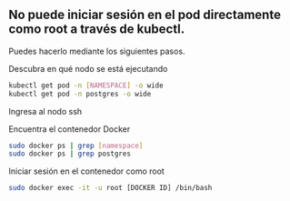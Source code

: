 ## No puede iniciar sesión en el pod directamente como root a través de kubectl.

Puedes hacerlo mediante los siguientes pasos.

Descubra en qué nodo se está ejecutando
```bash
kubectl get pod -n [NAMESPACE] -o wide
kubectl get pod -n postgres -o wide
```
Ingresa al nodo ssh

Encuentra el contenedor Docker
```bash
sudo docker ps | grep [namespace]
sudo docker ps | grep postgres
```
Iniciar sesión en el contenedor como root
```bash
sudo docker exec -it -u root [DOCKER ID] /bin/bash
```
